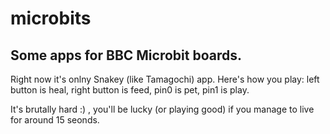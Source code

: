 # microbits
Some apps for BBC Microbit boards.
-----------------------------------------------------------
Right now it's onlny Snakey (like Tamagochi) app. Here's how you play:
left button is heal,
right button is feed,
pin0 is pet,
pin1 is play.

It's brutally hard :) , you'll be lucky (or playing good)
if you manage to live for around 15 seonds.

